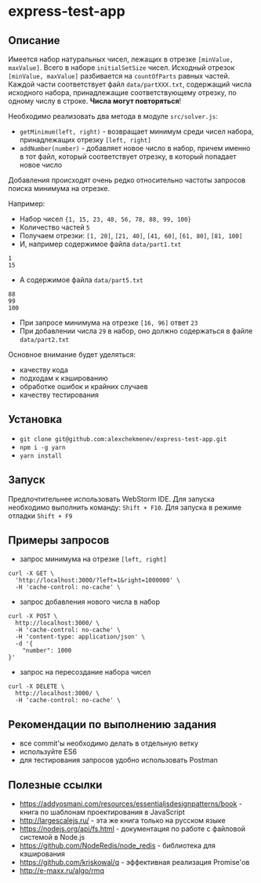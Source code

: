 # express-test-app

## Описание
Имеется набор натуральных чисел, лежащих в отрезке 
`[minValue, maxValue]`. 
Всего в наборе `initialSetSize` чисел. 
Исходный отрезок `[minValue, maxValue]` разбивается на 
`countOfParts` равных частей. Каждой части соответствует файл 
`data/partXXX.txt`, содержащий числа исходного набора, принадлежащие соответствующему отрезку,
по одному числу в строке. **Числа могут повторяться**!

Необходимо реализовать два метода в модуле `src/solver.js`:
* `getMinimum(left, right)` - возвращает минимум среди чисел набора, принадлежащих отрезку `[left, right]`
* `addNumber(number)` - добавляет новое число в набор, причем именно в тот файл, который соответствует отрезку, в который попадает новое число

Добавления происходят очень редко относительно частоты запросов поиска минимума на отрезке.

Например:
* Набор чисел `{1, 15, 23, 48, 56, 78, 88, 99, 100}`
* Количество частей `5`
* Получаем отрезки: `[1, 20]`, `[21, 40]`, `[41, 60]`, `[61, 80]`, `[81, 100]`
* И, например содержимое файла `data/part1.txt`
```
1
15
```
* А содержимое файла `data/part5.txt`
```
88
99
100
```
* При запросе минимума на отрезке `[16, 96]` ответ `23`
* При добавлении числа `29` в набор, оно должно содержаться в файле `data/part2.txt` 

Основное внимание будет уделяться: 
* качеству кода 
* подходам к кэшированию
* обработке ошибок и крайних случаев
* качеству тестирования

## Установка

* `git clone git@github.com:alexchekmenev/express-test-app.git`
* `npm i -g yarn`
* `yarn install`

## Запуск

Предпочтительнее использовать WebStorm IDE.
Для запуска необходимо выполнить команду: `Shift + F10`.
Для запуска в режиме отладки `Shift + F9`

## Примеры запросов

* запрос минимума на отрезке `[left, right]`
```
curl -X GET \
  'http://localhost:3000/?left=1&right=1000000' \
  -H 'cache-control: no-cache' \
```

* запрос добавления нового числа в набор
```
curl -X POST \
  http://localhost:3000/ \
  -H 'cache-control: no-cache' \
  -H 'content-type: application/json' \
  -d '{
	"number": 1000
}'
```

* запрос на пересоздание набора чисел
```
curl -X DELETE \
  http://localhost:3000/ \
  -H 'cache-control: no-cache' \
```

## Рекомендации по выполнению задания
* все commit'ы необходимо делать в отдельную ветку
* используйте ES6
* для тестирования запросов удобно использовать Postman

## Полезные ссылки
* https://addyosmani.com/resources/essentialjsdesignpatterns/book - книга по шаблонам проектирования в JavaScript 
* http://largescalejs.ru/ - эта же книга только на русском языке
* https://nodejs.org/api/fs.html - документация по работе с файловой системой в Node.js
* https://github.com/NodeRedis/node_redis - библиотека для кэширования
* https://github.com/kriskowal/q - эффективная реализация Promise'ов
* http://e-maxx.ru/algo/rmq  